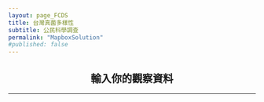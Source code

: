 ```yaml
---
layout: page_FCDS
title: 台灣真菌多樣性
subtitle: 公民科學調查
permalink: "MapboxSolution"
#published: false
---
```

<h2 style="text-align: center;">輸入你的觀察資料</h2>
<hr>
<div style="text-align:center;">
  <object data="https://script.google.com/macros/s/AKfycbz9D0Zhvkqkdi8e0nETTG2nEzn3LofRHipLcKJuOVBxWxniWfnja6xwePYZLT42sBBS4A/exec" width="100%" height="100%" >
  </object>
</div>

